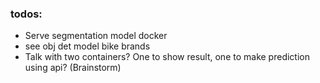 ### todos: 
- Serve segmentation model docker
- see obj det model bike brands 
- Talk with two containers? One to show result, one to make prediction using api? (Brainstorm)